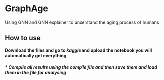 # GraphAge
Using GNN and GNN explainer to understand the aging process of humans

## How to use
#### Download the files and go to *kaggle* and upload the notebook you will automatically get everything
##### * Compile all results using the compile file and then save them and load them in the file for analysing

